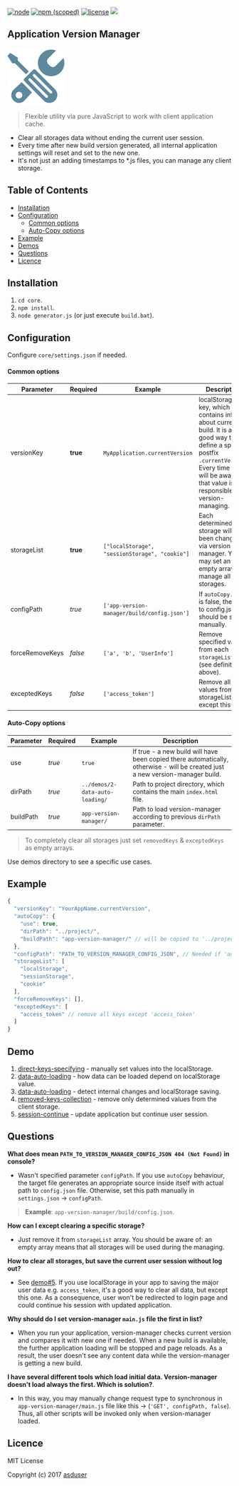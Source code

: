 [![node](https://img.shields.io/node/v/gh-badges.svg)]()
[![npm (scoped)](https://img.shields.io/npm/v/@cycle/core.svg)]()
[![license](https://img.shields.io/github/license/mashape/apistatus.svg)]()
[![](https://img.shields.io/badge/version-1.0-green.svg)]()

## Application Version Manager

[![](logo.png)]()

> Flexible utility via pure JavaScript to work with client application cache. 

* Clear all storages data without ending the current user session.
* Every time after new build version generated, all internal application settings will reset and set to the new one.
* It's not just an adding timestamps to *.js files, you can manage any client storage.

## Table of Contents

  * [Installation](#installation)
  * [Configuration](#configuration)
    - [Common options](#common-options)
    - [Auto-Copy options](#auto-copy-options)
  * [Example](#example)
  * [Demos](#demo)
  * [Questions](#questions)
  * [Licence](#licence)

## Installation

1. `cd core`.
2. `npm install`.
3. `node generator.js` (or just execute `build.bat`).

## Configuration

Configure `core/settings.json` if needed.

#### Common options

| Parameter      | Required  | Example                                              | Description                                                                                                                      |
|----------------|-----------|--------------------------------------|----------------------------------------------------------------------------------------------------------------------------------|
| versionKey     |  **true** |    `MyApplication.currentVersion`    | localStorage key, which contains info about current build. It is a good way to define a special postfix `.currentVersion`. Every time you will be aware of that value is responsible for version-managing. |
| storageList    |  **true** |    `["localStorage", "sessionStorage", "cookie"]`    | Each determined storage will have been changed via version-manager. You may set an empty array[] to manage all storages. |
| configPath    |  *true* |    `['app-version-manager/build/config.json']`    | If `autoCopy.use` is false, the path to config.json should be set manually. |
| forceRemoveKeys    |  *false* |    `['a', 'b', 'UserInfo']`    | Remove specified values from each `storageList` item (see definition above). |
| exceptedKeys    |  *false* |    `['access_token']`    | Remove all values from storageList except this one. |

#### Auto-Copy options

| Parameter      | Required  | Example                                              | Description                                                                                                      |
|----------------|-----------|--------------------------------------|----------------------------------------------------------------------------------------------------------------------------------|
| use    |  *true* |    `true`    | If true - a new build will have been copied there automatically, otherwise - will be created just a new version-manager build. |
| dirPath    |  *true* |    `../demos/2-data-auto-loading/`    | Path to project directory, which contains the main `index.html` file. |
| buildPath    |  *true* |    `app-version-manager/`    | Path to load version-manager according to previous `dirPath` parameter. |

> To completely clear all storages just set `removedKeys` & `exceptedKeys` as empty arrays.

Use demos directory to see a specific use cases.

## Example

```javascript
{
  "versionKey": "YourAppName.currentVersion",
  "autoCopy": {
    "use": true,
    "dirPath": "../project/",
    "buildPath": "app-version-manager/" // will be copied to '../project/app-version-manager/'
  },
  "configPath": "PATH_TO_VERSION_MANAGER_CONFIG_JSON", // Needed if 'autoCopy' set to false.
  "storageList": [
    "localStorage",
    "sessionStorage",
    "cookie"
  ],
  "forceRemoveKeys": [],
  "exceptedKeys": [
    "access_token" // remove all keys except 'access_token'
  ]
}
```

## Demo

1. [direct-keys-specifying](https://github.com/asduser/app-version-manager/tree/master/demos/1-direct-keys-specifying) - manually set values into the localStorage.
2. [data-auto-loading](https://github.com/asduser/app-version-manager/tree/master/demos/2-data-auto-loading) - how data can be loaded depend on localStorage value.
3. [data-auto-loading](https://github.com/asduser/app-version-manager/tree/master/demos/3-modifying-existing-data) - detect internal changes and localStorage saving. 
4. [removed-keys-collection](https://github.com/asduser/app-version-manager/tree/master/demos/4-removed-keys-collection) - remove only determined values from the client storage. 
5. [session-continue](https://github.com/asduser/app-version-manager/tree/master/demos/5-session-continue) - update application but continue user session. 

## Questions

**What does mean `PATH_TO_VERSION_MANAGER_CONFIG_JSON 404 (Not Found)` in console?**

* Wasn't specified parameter `configPath`. If you use `autoCopy` behaviour, the target file generates an appropriate source inside itself with actual path to `config.json` file.
Otherwise, set this path manually in `settings.json` -> `configPath`.

> **Example**: `app-version-manager/build/config.json`. 

**How can I except clearing a specific storage?**

* Just remove it from `storageList` array. You should be aware of: an empty array means that all storages will be used during the managing.

**How to clear all storages, but save the current user session without log out?**

* See [demo#5](https://github.com/asduser/app-version-manager/tree/master/demos/5-session-continue). If you use localStorage in your app to saving the major user data e.g. `access_token`, it's a good way to clear all data, but except this one. As a consequence, user won't be redirected to login page and could continue his session with updated application.

**Why should do I set version-manager `main.js` file the first in list?**

* When you run your application, version-manager checks current version and compares it with new one if needed. When a new build is available, the further application loading will be stopped and page reloads. As a result, the user doesn't see any content data while the version-manager is getting a new build.
 
**I have several different tools which load initial data. Version-manager doesn't load always the first. Which is solution?**.

* In this way, you may manually change request type to synchronous in `app-version-manager/main.js` file like this -> (`'GET', configPath, false`). Thus, all other scripts will be invoked only when version-manager loaded. 

## Licence

MIT License

Copyright (c) 2017 [asduser](https://github.com/asduser)